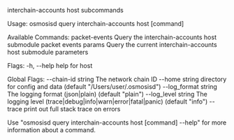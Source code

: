 interchain-accounts host subcommands

Usage:
  osmosisd query interchain-accounts host [command]

Available Commands:
  packet-events Query the interchain-accounts host submodule packet events
  params        Query the current interchain-accounts host submodule parameters

Flags:
  -h, --help   help for host

Global Flags:
      --chain-id string     The network chain ID
      --home string         directory for config and data (default "/Users/user/.osmosisd")
      --log_format string   The logging format (json|plain) (default "plain")
      --log_level string    The logging level (trace|debug|info|warn|error|fatal|panic) (default "info")
      --trace               print out full stack trace on errors

Use "osmosisd query interchain-accounts host [command] --help" for more information about a command.
